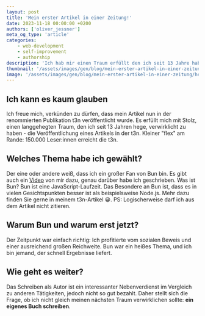 ```yaml
---
layout: post
title: 'Mein erster Artikel in einer Zeitung!'
date: 2023-11-18 00:00:00 +0200
authors: ['oliver_jessner']
meta_og_type: 'article'
categories:
    - web-development
    - self-improvement
    - authorship
description: 'Ich hab mir einen Traum erfüllt den ich seit 13 Jahre habe. Ich habe einen Artikel in der t3n veröffentlicht.'
thumbnail: '/assets/images/gen/blog/mein-erster-artikel-in-einer-zeitung/header_thumbnail.webp'
image: '/assets/images/gen/blog/mein-erster-artikel-in-einer-zeitung/header.webp'
---
```


## Ich kann es kaum glauben

Ich freue mich, verkünden zu dürfen, dass mein Artikel nun in der renommierten Publikation t3n veröffentlicht wurde. Es erfüllt mich mit Stolz, einen langgehegten Traum, den ich seit 13 Jahren hege, verwirklicht zu haben - die Veröffentlichung eines Artikels in der t3n. Kleiner "flex" am Rande: 150.000 Leser:innen erreicht die t3n.

## Welches Thema habe ich gewählt?

Der eine oder andere weiß, dass ich ein großer Fan von Bun bin. Es gibt auch ein [Video](https://www.youtube.com/watch?v=i6egG_SXXlw) von mir dazu, genau darüber habe ich geschrieben. Was ist Bun? Bun ist eine JavaScript-Laufzeit. Das Besondere an Bun ist, dass es in vielen Gesichtspunkten besser ist als beispielsweise Node.js. Mehr dazu finden Sie gerne in meinem t3n-Artikel 😀.
PS: Logischerweise darf ich aus dem Artikel nicht zitieren.

## Warum Bun und warum erst jetzt?

Der Zeitpunkt war einfach richtig: Ich profitierte vom sozialen Beweis und einer ausreichend großen Reichweite. Bun war ein heißes Thema, und ich bin jemand, der schnell Ergebnisse liefert.

## Wie geht es weiter?

Das Schreiben als Autor ist ein interessanter Nebenverdienst im Vergleich zu anderen Tätigkeiten, jedoch nicht so gut bezahlt. Daher stellt sich die Frage, ob ich nicht gleich meinen nächsten Traum verwirklichen sollte: **ein eigenes Buch schreiben**.
